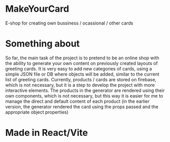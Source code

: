 # MakeYourCard
E-shop for creating own bussiness / ocassional / other cards

# Something about
So far, the main task of the project is to pretend to be an online shop with the ability to generate your own content on previously created layouts of greeting cards.
It is very easy to add new categories of cards, using a simple JSON file or DB where objects will be added, similar to the current list of greeting cards.
Currently, products / cards are stored on firebase, which is not necessary, but it is a step to develop the project with more interactive elements.
The products in the generator are rendered using their own components, which is not necessary, but this way it is easier for me to manage the direct and default content of each product (in the earlier version, the generator rendered the card using the props passed and the appropriate object properties)

# Made in React/Vite


